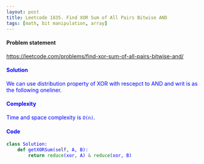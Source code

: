 ```yaml
---
layout: post
title: Leetcode 1835. Find XOR Sum of All Pairs Bitwise AND
tags: [math, bit manipulation, array]
---
```


#### Problem statement

<a href="https://leetcode.com/problems/find-xor-sum-of-all-pairs-bitwise-and/"> <font color = blue>https://leetcode.com/problems/find-xor-sum-of-all-pairs-bitwise-and/

#### Solution
We can use distribution property of XOR with rescepct to AND and writ is as the following oneliner.

#### Complexity
Time and space complexity is `O(n)`.

#### Code
```python
class Solution:
    def getXORSum(self, A, B):
        return reduce(xor, A) & reduce(xor, B)
```
